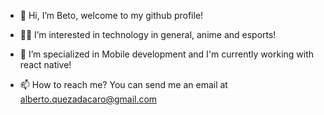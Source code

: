 - 👋 Hi, I’m Beto, welcome to my github profile!

- 👨‍💻 I’m interested in technology in general, anime  and esports!

- 📱 I’m specialized in Mobile development and I'm currently working with react native!

- 📫 How to reach me? You can send me an email at alberto.quezadacaro@gmail.com


